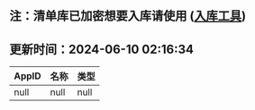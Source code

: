 ## 注：清单库已加密想要入库请使用 ([入库工具](https://github.com/BlankTMing/ManifestAutoUpdate/releases))

## 更新时间：2024-06-10 02:16:34
| AppID | 名称 | 类型  |
| :-------------------- | :----------------------------- | :----------- |
| null | null| null |
